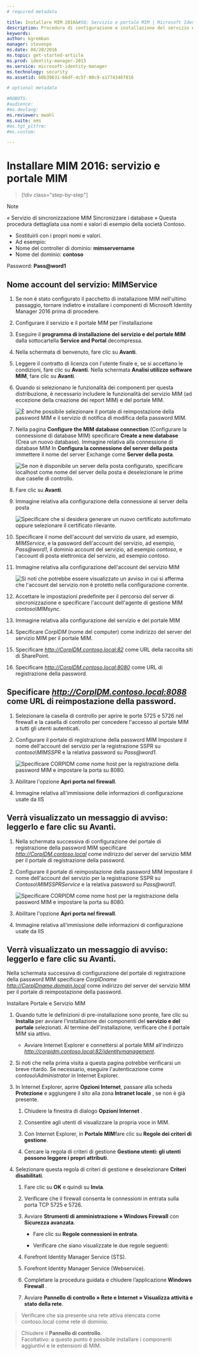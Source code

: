 ```yaml
---
# required metadata

title: Installare MIM 2016&#58; Servizio e portale MIM | Microsoft Identity Manager
description: Procedura di configurazione e installazione del servizio e del portale MIM per Microsoft Identity Manager 2016
keywords:
author: kgremban
manager: stevenpo
ms.date: 04/28/2016
ms.topic: get-started-article
ms.prod: identity-manager-2015
ms.service: microsoft-identity-manager
ms.technology: security
ms.assetid: b0b39631-66df-4c5f-80c9-a1774346f816

# optional metadata

#ROBOTS:
#audience:
#ms.devlang:
ms.reviewer: mwahl
ms.suite: ems
#ms.tgt_pltfrm:
#ms.custom:

---
```


# Installare MIM 2016: servizio e portale MIM

>[!div class="step-by-step"]

> [!NOTE]
> « Servizio di sincronizzazione MIM Sincronizzare i database » Questa procedura dettagliata usa nomi e valori di esempio della società Contoso.
> - Sostituirli con i propri nomi e valori.
> - Ad esempio:
> - Nome del controller di dominio: **mimservername**
> - Nome del dominio: **contoso**

Password: **Pass@word1**


## Nome account del servizio: **MIMService**

1. Se non è stato configurato il pacchetto di installazione MIM nell'ultimo passaggio, tornare indietro e installare i componenti di Microsoft Identity Manager 2016 prima di procedere.

2. Configurare il servizio e il portale MIM per l'installazione

3. Eseguire il **programma di installazione del servizio e del portale MIM** dalla sottocartella **Service and Portal** decompressa.

4. Nella schermata di benvenuto, fare clic su **Avanti**.

5. Leggere il contratto di licenza con l'utente finale e, se si accettano le condizioni, fare clic su **Avanti**. Nella schermata **Analisi utilizzo software MIM**, fare clic su **Avanti**.

6. Quando si selezionano le funzionalità dei componenti per questa distribuzione, è necessario includere le funzionalità del servizio MIM (ad eccezione della creazione dei report MIM) e del portale MIM.

    ![È anche possibile selezionare il portale di reimpostazione della password MIM e il servizio di notifica di modifica della password MIM.](media/MIM-Install10.png)

7. Nella pagina **Configure the MIM database connection** (Configurare la connessione di database MIM) specificare **Create a new database** (Crea un nuovo database). Immagine relativa alla connessione di database MIM In **Configura la connessione del server della posta** immettere il nome del server Exchange come **Server della posta**.

    ![Se non è disponibile un server della posta configurato, specificare **localhost** come nome del server della posta e deselezionare le prime due caselle di controllo.](media/MIM-Install11.png)

8. Fare clic su **Avanti**.

9. Immagine relativa alla configurazione della connessione al server della posta

    ![Specificare che si desidera generare un nuovo certificato autofirmato oppure selezionare il certificato rilevante.](media/MIM-Install12.png)

10. Specificare il nome dell'account del servizio da usare, ad esempio, *MIMService*, e la password dell'account del servizio, ad esempio, *Pass@word1*, il dominio account del servizio, ad esempio *contoso*, e l'account di posta elettronica del servizio, ad esempio *contoso*.

11. Immagine relativa alla configurazione dell'account del servizio MIM

    ![Si noti che potrebbe essere visualizzato un avviso in cui si afferma che l'account del servizio non è protetto nella configurazione corrente.](media/MIM-Install13.png)

12. Accettare le impostazioni predefinite per il percorso del server di sincronizzazione e specificare l'account dell'agente di gestione MIM *contoso\MIMsync*.

13. Immagine relativa alla configurazione del servizio e del portale MIM

14. Specificare *CorpIDM* (nome del computer) come indirizzo del server del servizio MIM per il portale MIM.

15. Specificare *http://CorpIDM.contoso.local:82* come URL della raccolta siti di SharePoint.

16. Specificare *http://CorpIDM.contoso.local:8080* come URL di registrazione della password.

## Specificare *http://CorpIDM.contoso.local:8088* come URL di reimpostazione della password.

1.  Selezionare la casella di controllo per aprire le porte 5725 e 5726 nel firewall e la casella di controllo per concedere l'accesso al portale MIM a tutti gli utenti autenticati.

2.  Configurare il portale di registrazione della password MIM Impostare il nome dell'account del servizio per la registrazione SSPR su *contoso\MIMSSPR* e la relativa password su *Pass@word1*.

    ![Specificare *CORPIDM* come nome host per la registrazione della password MIM e impostare la porta su **8080**.](media/MIM-Install14.png)

3.  Abilitare l'opzione **Apri porta nel firewall**.

4. Immagine relativa all'immissione delle informazioni di configurazione usate da IIS

## Verrà visualizzato un messaggio di avviso: leggerlo e fare clic su **Avanti**.

1.  Nella schermata successiva di configurazione del portale di registrazione della password MIM specificare *http://CorpIDM.contoso.local* come indirizzo del server del servizio MIM per il portale di registrazione della password.

2.  Configurare il portale di reimpostazione della password MIM Impostare il nome dell'account del servizio per la registrazione SSPR su *Contoso\MIMSSPRService* e la relativa password su *Pass@word1*.

    ![Specificare *CORPIDM* come nome host per la registrazione della password MIM e impostare la porta su **8080**.](media/MIM-Install15.png)

3.  Abilitare l'opzione **Apri porta nel firewall**.

4. Immagine relativa all'immissione delle informazioni di configurazione usate da IIS

## Verrà visualizzato un messaggio di avviso: leggerlo e fare clic su **Avanti**.

Nella schermata successiva di configurazione del portale di registrazione della password MIM specificare *CorpIDname http://CorpIDname.domain.local* come indirizzo del server del servizio MIM per il portale di reimpostazione della password.

Installare Portale e Servizio MIM

1. Quando tutte le definizioni di pre-installazione sono pronte, fare clic su **Installa** per avviare l'installazione dei componenti del **servizio e del portale** selezionati. Al termine dell'installazione, verificare che il portale MIM sia attivo.

    - Avviare Internet Explorer e connettersi al portale MIM all'indirizzo *http://corpidm.contoso.local:82/identitymanagement*.

2. Si noti che nella prima visita a questa pagina potrebbe verificarsi un breve ritardo.  Se necessario, eseguire l'autenticazione come *contoso\Administrator* in Internet Explorer.

3. In Internet Explorer, aprire **Opzioni Internet**, passare alla scheda **Protezione** e aggiungere il sito alla zona **Intranet locale** , se non è già presente.

    1.  Chiudere la finestra di dialogo **Opzioni Internet** .

    2.  Consentire agli utenti di visualizzare la propria voce in MIM.

    3.  Con Internet Explorer, in **Portale MIM**fare clic su **Regole dei criteri di gestione**.

    4.  Cercare la regola di criteri di gestione **Gestione utenti: gli utenti possono leggere i propri attributi**.

4.  Selezionare questa regola di criteri di gestione e deselezionare **Criteri disabilitati**.

    1.  Fare clic su **OK** e quindi su **Invia**.

    2.  Verificare che il firewall consenta le connessioni in entrata sulla porta TCP 5725 e 5726.

    3.  Avviare **Strumenti di amministrazione » Windows Firewall** con **Sicurezza avanzata**.

        -   Fare clic su **Regole connessioni in entrata**.

        -   Verificare che siano visualizzate le due regole seguenti:

    4.  Forefront Identity Manager Service (STS).

    5.  Forefront Identity Manager Service (Webservice).

    6.  Completare la procedura guidata e chiudere l’applicazione **Windows Firewall** .

    7.  Avviare **Pannello di controllo » Rete e Internet » Visualizza attività e stato della rete**.

> Verificare che sia presente una rete attiva elencata come contoso.local come rete di dominio.

>Chiudere il **Pannello di controllo**.  
Facoltativo: a questo punto è possibile installare i componenti aggiuntivi e le estensioni di MIM.


<!--HONumber=Apr16_HO3-->


